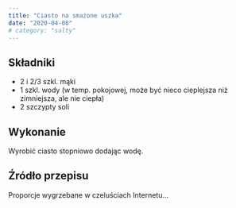 ```yaml
---
title: "Ciasto na smażone uszka"
date: "2020-04-08"
# category: "salty"
---
```


## Składniki

- 2 i 2/3 szkl. mąki
- 1 szkl. wody (w temp. pokojowej, może być nieco cieplejsza niż zimniejsza, ale nie ciepła)
- 2 szczypty soli

## Wykonanie

Wyrobić ciasto stopniowo dodając wodę.

## Źródło przepisu

Proporcje wygrzebane w czeluściach Internetu...
